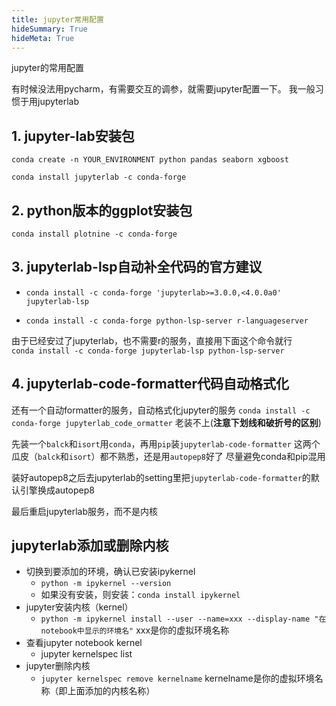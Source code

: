 ```yaml
---
title: jupyter常用配置
hideSummary: True
hideMeta: True
---
```





jupyter的常用配置

有时候没法用pycharm，有需要交互的调参，就需要jupyter配置一下。
我一般习惯于用jupyterlab

## 1. jupyter-lab安装包
`conda create -n YOUR_ENVIRONMENT python pandas seaborn xgboost`

`conda install jupyterlab -c conda-forge`

## 2. python版本的ggplot安装包
`conda install plotnine -c conda-forge`

## 3. jupyterlab-lsp自动补全代码的官方建议
- `conda install -c conda-forge 'jupyterlab>=3.0.0,<4.0.0a0' jupyterlab-lsp`

- `conda install -c conda-forge python-lsp-server r-languageserver`

由于已经安过了jupyterlab，也不需要r的服务，直接用下面这个命令就行\
`conda install -c conda-forge jupyterlab-lsp python-lsp-server`
## 4. jupyterlab-code-formatter代码自动格式化
还有一个自动formatter的服务，自动格式化jupyter的服务
`conda install -c conda-forge jupyterlab_code_ormatter`
老装不上(**注意下划线和破折号的区别**)

先装一个`balck`和`isort`用`conda`，再用`pip`装`jupyterlab-code-formatter`
这两个瓜皮（`balck`和`isort`）都不熟悉，还是用`autopep8`好了
尽量避免conda和pip混用

装好autopep8之后去jupyterlab的setting里把`jupyterlab-code-formatter`的默认引擎换成autopep8

最后重启jupyterlab服务，而不是内核

## jupyterlab添加或删除内核
- 切换到要添加的环境，确认已安装ipykernel
  - `python -m ipykernel --version`
  - 如果没有安装，则安装：`conda install ipykernel`
- jupyter安装内核（kernel）
  - `python -m ipykernel install --user --name=xxx --display-name "在notebook中显示的环境名"` xxx是你的虚拟环境名称
- 查看jupyter notebook kernel
  - jupyter kernelspec list
- jupyter删除内核
  - `jupyter kernelspec remove kernelname` kernelname是你的虚拟环境名称（即上面添加的内核名称）

